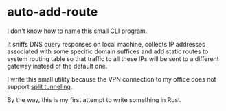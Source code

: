 # auto-add-route

I don't know how to name this small CLI program.

It sniffs DNS query responses on local machine, collects IP addresses associated with some specific domain suffices and
add static routes to system routing table so that traffic to all these IPs will be sent to a different gateway instead
of the default one.

I write this small utility because the VPN connection to my office does not
support [split tunneling](https://en.wikipedia.org/wiki/Split_tunneling).

By the way, this is my first attempt to write something in Rust.
